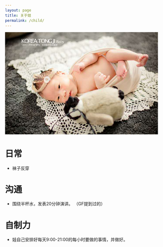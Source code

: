 ```yaml
---
layout: page
title: 关于娃
permalink: /child/
---
```



![既安](/images/ji'an.jpg)

# 日常

- 袜子反穿

# 沟通

- 围绕半杯水，发表20分钟演讲。 （GF提到过的）

# 自制力

- 娃自己安排好每天9:00-21:00的每小时要做的事情，并做好。
